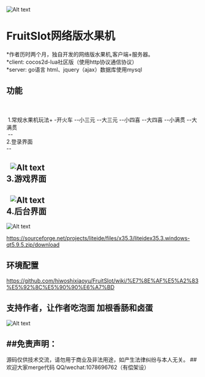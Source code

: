 ![Alt text](https://github.com/hiwoshixiaoyu/FruitSlot/blob/master/readme/icon.jpg)

# FruitSlot网络版水果机

*作者历时两个月，独自开发的网络版水果机,客户端+服务器。
 <br />
*client: cocos2d-lua社区版（使用http协议通信协议）
 <br />
*server: go语言  html、jquery（ajax）数据库使用mysql

## 功能
 <br />
 <br /> 1.常规水果机玩法+ -开火车 --小三元 --大三元 --小四喜 --大四喜 --小满贯 --大满贯  <br />
  --
 <br /> 2.登录界面 <br />
  --
  
   ![Alt text](https://github.com/hiwoshixiaoyu/FruitSlot/blob/master/readme/show1.gif) 
  <br />3.游戏界面  <br />
  --
  
   ![Alt text](https://github.com/hiwoshixiaoyu/FruitSlot/blob/master/readme/show2.gif) 
  <br />4.后台界面  <br />
--

 ![Alt text](https://github.com/hiwoshixiaoyu/FruitSlot/blob/master/readme/background.png)  

 
https://sourceforge.net/projects/liteide/files/x35.3/liteidex35.3.windows-qt5.9.5.zip/download
## 环境配置
https://github.com/hiwoshixiaoyu/FruitSlot/wiki/%E7%8E%AF%E5%A2%83%E5%92%8C%E5%90%90%E6%A7%BD
## 支持作者，让作者吃泡面 加根香肠和卤蛋
 ![Alt text](https://github.com/hiwoshixiaoyu/FruitSlot/blob/master/readme/money.jpg)

##免责声明：
--
 源码仅供技术交流，请勿用于商业及非法用途，如产生法律纠纷与本人无关。
##欢迎大家merge代码
 QQ/wechat:1078696762（有偿架设）
	 


